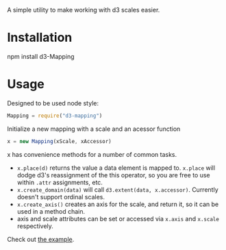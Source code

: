 A simple utility to make working with d3 scales easier.

# Installation #

npm install d3-Mapping

# Usage #

Designed to be used node style:

```js
Mapping = require("d3-mapping")
```

Initialize a new mapping with a scale and an acessor function

```js
x = new Mapping(xScale, xAccessor)

```

x has convenience methods for a number of common tasks.


- `x.place(d)` returns the value  a data element is mapped to. `x.place` will
  dodge d3's reassignment of the this operator, so you are free to use within
  `.attr` assignments, etc.
- `x.create_domain(data)` will call `d3.extent(data, x.accessor)`. Currently
  doesn't support ordinal scales.
- `x.create_axis()` creates an axis for the scale, and return it, so it can be
  used in a method chain.
- axis and scale attributes can be set or accessed via `x.axis` and `x.scale`
  respectively.

Check out [the example](./example).
